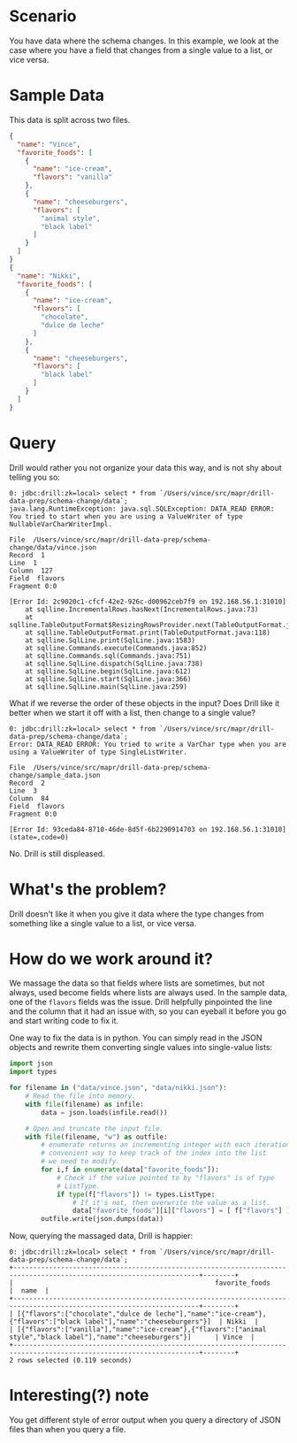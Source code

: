 # Scenario

You have data where the schema changes. In this example, we look at the case where you have a field that changes from a single value to a list, or vice versa.

# Sample Data

This data is split across two files.

```json
{
  "name": "Vince",
  "favorite_foods": [
    {
      "name": "ice-cream",
      "flavors": "vanilla"
    },
    {
      "name": "cheeseburgers",
      "flavors": [
        "animal style",
        "black label"
      ]
    }
  ]
}
{
  "name": "Nikki",
  "favorite_foods": [
    {
      "name": "ice-cream",
      "flavors": [
        "chocolate",
        "dulce de leche"
      ]
    },
    {
      "name": "cheeseburgers",
      "flavors": [
        "black label"
      ]
    }
  ]
}
```

# Query

Drill would rather you not organize your data this way, and is not shy about telling you so:

```
0: jdbc:drill:zk=local> select * from `/Users/vince/src/mapr/drill-data-prep/schema-change/data`;
java.lang.RuntimeException: java.sql.SQLException: DATA_READ ERROR: You tried to start when you are using a ValueWriter of type NullableVarCharWriterImpl.

File  /Users/vince/src/mapr/drill-data-prep/schema-change/data/vince.json
Record  1
Line  1
Column  127
Field  flavors
Fragment 0:0

[Error Id: 2c9020c1-cfcf-42e2-926c-d00962ceb7f9 on 192.168.56.1:31010]
	at sqlline.IncrementalRows.hasNext(IncrementalRows.java:73)
	at sqlline.TableOutputFormat$ResizingRowsProvider.next(TableOutputFormat.java:87)
	at sqlline.TableOutputFormat.print(TableOutputFormat.java:118)
	at sqlline.SqlLine.print(SqlLine.java:1583)
	at sqlline.Commands.execute(Commands.java:852)
	at sqlline.Commands.sql(Commands.java:751)
	at sqlline.SqlLine.dispatch(SqlLine.java:738)
	at sqlline.SqlLine.begin(SqlLine.java:612)
	at sqlline.SqlLine.start(SqlLine.java:366)
	at sqlline.SqlLine.main(SqlLine.java:259)
```


What if we reverse the order of these objects in the input? Does Drill like it better when we start it off with a list, then change to a single value?

```
0: jdbc:drill:zk=local> select * from `/Users/vince/src/mapr/drill-data-prep/schema-change/data`;
Error: DATA_READ ERROR: You tried to write a VarChar type when you are using a ValueWriter of type SingleListWriter.

File  /Users/vince/src/mapr/drill-data-prep/schema-change/sample_data.json
Record  2
Line  3
Column  84
Field  flavors
Fragment 0:0

[Error Id: 93ceda84-8710-46de-8d5f-6b2290914703 on 192.168.56.1:31010] (state=,code=0)
```

No. Drill is still displeased.

# What's the problem?

Drill doesn't like it when you give it data where the type changes from something like a single value to a list, or vice versa. 

# How do we work around it?

We massage the data so that fields where lists are sometimes, but not always, used become fields where lists are always used. In the sample data, one of the `flavors` fields was the issue. Drill helpfully pinpointed the line and the column that it had an issue with, so you can eyeball it before you go and start writing code to fix it.

One way to fix the data is in python. You can simply read in the JSON objects and rewrite them converting single values into single-value lists:

```python
import json
import types

for filename in ("data/vince.json", "data/nikki.json"):
	# Read the file into memory.
	with file(filename) as infile:
		data = json.loads(infile.read())

	# Open and truncate the input file.
	with file(filename, "w") as outfile:
		# enumerate returns an incrementing integer with each iteration.
		# convenient way to keep track of the index into the list
		# we need to modify.
		for i,f in enumerate(data["favorite_foods"]):
			# Check if the value pointed to by "flavors" is of type
			# ListType.
		    if type(f["flavors"]) != types.ListType:
		    	# If it's not, then overwrite the value as a list.
				data["favorite_foods"][i]["flavors"] = [ f["flavors"] ]
		outfile.write(json.dumps(data))
```

Now, querying the massaged data, Drill is happier:

```
0: jdbc:drill:zk=local> select * from `/Users/vince/src/mapr/drill-data-prep/schema-change/data`;
+---------------------------------------------------------------------------------------------------------------------+--------+
|                                                   favorite_foods                                                    |  name  |
+---------------------------------------------------------------------------------------------------------------------+--------+
| [{"flavors":["chocolate","dulce de leche"],"name":"ice-cream"},{"flavors":["black label"],"name":"cheeseburgers"}]  | Nikki  |
| [{"flavors":["vanilla"],"name":"ice-cream"},{"flavors":["animal style","black label"],"name":"cheeseburgers"}]      | Vince  |
+---------------------------------------------------------------------------------------------------------------------+--------+
2 rows selected (0.119 seconds)
```

# Interesting(?) note

You get different style of error output when you query a directory of JSON files than when you query a file.

